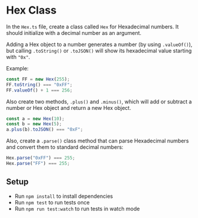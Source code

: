 # Hex Class

In the `Hex.ts` file, create a class called `Hex` for Hexadecimal numbers. It should initialize with a decimal number as an argument.

Adding a Hex object to a number generates a number (by using `.valueOf()`), but calling `.toString()` or `.toJSON()` will show its hexadecimal value starting with `"0x"`.

Example:

```js
const FF = new Hex(255);
FF.toString() === "0xFF";
FF.valueOf() + 1 === 256;
```

Also create two methods, `.plus()` and `.minus()`, which will add or subtract a number or Hex object and return a new Hex object.

```js
const a = new Hex(10);
const b = new Hex(5);
a.plus(b).toJSON() === "0xF";
```

Also, create a `.parse()` class method that can parse Hexadecimal numbers and convert them to standard decimal numbers:

```js
Hex.parse("0xFF") === 255;
Hex.parse("FF") === 255;
```

## Setup

* Run `npm install` to install dependencies
* Run `npm test` to run tests once
* Run `npm run test:watch` to run tests in watch mode
